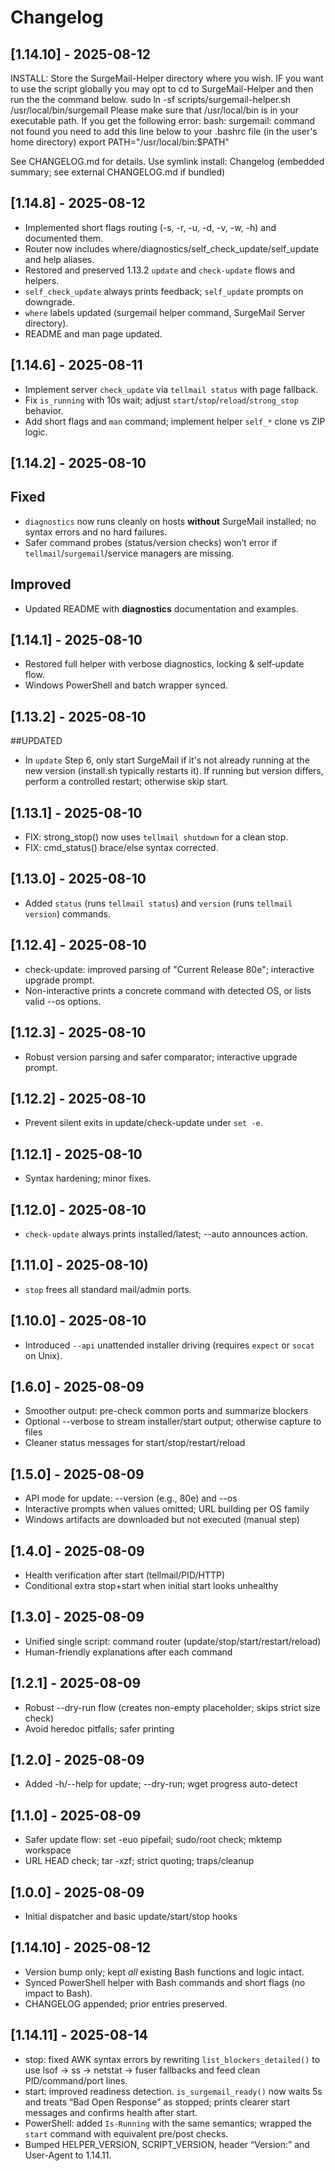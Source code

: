 # Changelog

## [1.14.10] - 2025-08-12
INSTALL:
Store the SurgeMail-Helper directory where you wish. IF you want to use the script globally
you may opt to cd to SurgeMail-Helper and then run the the command below.
  sudo ln -sf scripts/surgemail-helper.sh /usr/local/bin/surgemail
Please make sure that /usr/local/bin is in your executable path. If you get the following error:
  bash: surgemail: command not found
 you need to add this line below to your .bashrc file (in the user's home directory)
  export PATH="/usr/local/bin:$PATH"

 See CHANGELOG.md for details. Use symlink install:
 Changelog (embedded summary; see external CHANGELOG.md if bundled)
## [1.14.8] - 2025-08-12
- Implemented short flags routing (-s, -r, -u, -d, -v, -w, -h) and documented them.
- Router now includes where/diagnostics/self_check_update/self_update and help aliases.
- Restored and preserved 1.13.2 `update` and `check-update` flows and helpers.
- `self_check_update` always prints feedback; `self_update` prompts on downgrade.
- `where` labels updated (surgemail helper command, SurgeMail Server directory).
- README and man page updated.

## [1.14.6] - 2025-08-11
- Implement server `check_update` via `tellmail status` with page fallback.
- Fix `is_running` with 10s wait; adjust `start`/`stop`/`reload`/`strong_stop` behavior.
- Add short flags and `man` command; implement helper `self_*` clone vs ZIP logic.

## [1.14.2] - 2025-08-10
## Fixed
- `diagnostics` now runs cleanly on hosts **without** SurgeMail installed; no syntax errors and no hard failures.
- Safer command probes (status/version checks) won’t error if `tellmail`/`surgemail`/service managers are missing.
## Improved
- Updated README with **diagnostics** documentation and examples.

## [1.14.1] - 2025-08-10
- Restored full helper with verbose diagnostics, locking & self‑update flow.
- Windows PowerShell and batch wrapper synced.

## [1.13.2] - 2025-08-10
##UPDATED
- In `update` Step 6, only start SurgeMail if it's not already running at the new version (install.sh typically restarts it). If running but version differs, perform a controlled restart; otherwise skip start.

## [1.13.1] - 2025-08-10
- FIX: strong_stop() now uses `tellmail shutdown` for a clean stop.
- FIX: cmd_status() brace/else syntax corrected.

## [1.13.0] - 2025-08-10
- Added `status` (runs `tellmail status`) and `version` (runs `tellmail version`) commands.

## [1.12.4] - 2025-08-10
- check-update: improved parsing of "Current Release 80e"; interactive upgrade prompt.
- Non-interactive prints a concrete command with detected OS, or lists valid --os options.

## [1.12.3] - 2025-08-10
- Robust version parsing and safer comparator; interactive upgrade prompt.

## [1.12.2] - 2025-08-10
- Prevent silent exits in update/check-update under `set -e`.

## [1.12.1] - 2025-08-10
- Syntax hardening; minor fixes.

## [1.12.0] - 2025-08-10
- `check-update` always prints installed/latest; --auto announces action.

## [1.11.0] - 2025-08-10)
- `stop` frees all standard mail/admin ports.

## [1.10.0] - 2025-08-10
- Introduced `--api` unattended installer driving (requires `expect` or `socat` on Unix).

## [1.6.0] - 2025-08-09
- Smoother output: pre-check common ports and summarize blockers
- Optional --verbose to stream installer/start output; otherwise capture to files
- Cleaner status messages for start/stop/restart/reload

## [1.5.0] - 2025-08-09
- API mode for update: --version <ver> (e.g., 80e) and --os <target>
- Interactive prompts when values omitted; URL building per OS family
- Windows artifacts are downloaded but not executed (manual step)

## [1.4.0] - 2025-08-09
- Health verification after start (tellmail/PID/HTTP)
- Conditional extra stop+start when initial start looks unhealthy

## [1.3.0] - 2025-08-09
- Unified single script: command router (update/stop/start/restart/reload)
- Human-friendly explanations after each command

## [1.2.1] - 2025-08-09
- Robust --dry-run flow (creates non-empty placeholder; skips strict size check)
- Avoid heredoc pitfalls; safer printing

## [1.2.0] - 2025-08-09
- Added -h/--help for update; --dry-run; wget progress auto-detect

## [1.1.0] - 2025-08-09
- Safer update flow: set -euo pipefail; sudo/root check; mktemp workspace
- URL HEAD check; tar -xzf; strict quoting; traps/cleanup

## [1.0.0] - 2025-08-09
- Initial dispatcher and basic update/start/stop hooks

## [1.14.10] - 2025-08-12
- Version bump only; kept *all* existing Bash functions and logic intact.
- Synced PowerShell helper with Bash commands and short flags (no impact to Bash).
- CHANGELOG appended; prior entries preserved.



## [1.14.11] - 2025-08-14
- stop: fixed AWK syntax errors by rewriting `list_blockers_detailed()` to use lsof → ss → netstat → fuser fallbacks and feed clean PID/command/port lines.
- start: improved readiness detection. `is_surgemail_ready()` now waits 5s and treats “Bad Open Response” as stopped; prints clearer start messages and confirms health after start.
- PowerShell: added `Is-Running` with the same semantics; wrapped the `start` command with equivalent pre/post checks.
- Bumped HELPER_VERSION, SCRIPT_VERSION, header “Version:” and User-Agent to 1.14.11.
